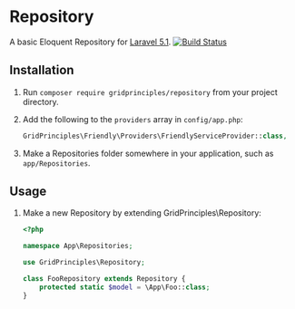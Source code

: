 # Repository
A basic Eloquent Repository for [Laravel 5.1](http://laravel.com). [![Build Status](https://travis-ci.org/gridprinciples/repository.svg?branch=master)](https://travis-ci.org/gridprinciples/repository)

## Installation
1. Run `composer require gridprinciples/repository` from your project directory.
1. Add the following to the `providers` array in `config/app.php`:  
    ```php
    GridPrinciples\Friendly\Providers\FriendlyServiceProvider::class,
    ```

1. Make a Repositories folder somewhere in your application, such as `app/Repositories`.

## Usage


1. Make a new Repository by extending GridPrinciples\Repository:

    ```php
    <?php

    namespace App\Repositories;

    use GridPrinciples\Repository;

    class FooRepository extends Repository {
        protected static $model = \App\Foo::class;
    }

    ```
